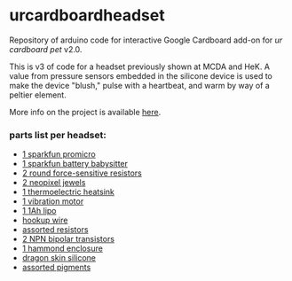 # urcardboardheadset
Repository of arduino code for interactive Google Cardboard add-on for *ur cardboard pet* v2.0.

This is v3 of code for a headset previously shown at MCDA and HeK. A value from pressure sensors embedded in the silicone device is used to make the device "blush," pulse with a heartbeat, and warm by way of a peltier element.

More info on the project is available [here](http://marthahipley.com/ur-cardboard-pet-headset/).

### parts list per headset:
* [1 sparkfun promicro](https://www.sparkfun.com/products/12640)
* [1 sparkfun battery babysitter](https://www.sparkfun.com/products/13777)
* [2 round force-sensitive resistors](https://www.sparkfun.com/products/9375)
* [2 neopixel jewels](https://www.adafruit.com/product/2226)
* [1 thermoelectric heatsink](https://www.amazon.com/Eathtek-Thermoelectric-Cooler-Heatsink-TEC1-12706/dp/B00E4GY0FC/)
* [1 vibration motor](https://www.sparkfun.com/products/8449)
* [1 1Ah lipo](https://www.sparkfun.com/products/13813)
* [hookup wire](https://www.amazon.com/dp/B008L3QJAS/ref=sr_ph_1?ie=UTF8&qid=1484621550&sr=sr-1&keywords=hookup+wire)
* [assorted resistors](https://www.amazon.com/Sparkfun-500-4W-Resistor-Kit/dp/B008MH97I4/ref=sr_1_7?ie=UTF8&qid=1484621619&sr=8-7&keywords=resistors+assorted)
* [2 NPN bipolar transistors](https://www.adafruit.com/products/756)
* [1 hammond enclosure](http://www.digikey.com/product-detail/en/hammond-manufacturing/1551KTBU/HM1146-ND/2094884)
* [dragon skin silicone](https://www.smooth-on.com/products/dragon-skin-10-very-fast/)
* [assorted pigments](http://shop.kremerpigments.com/en/)
